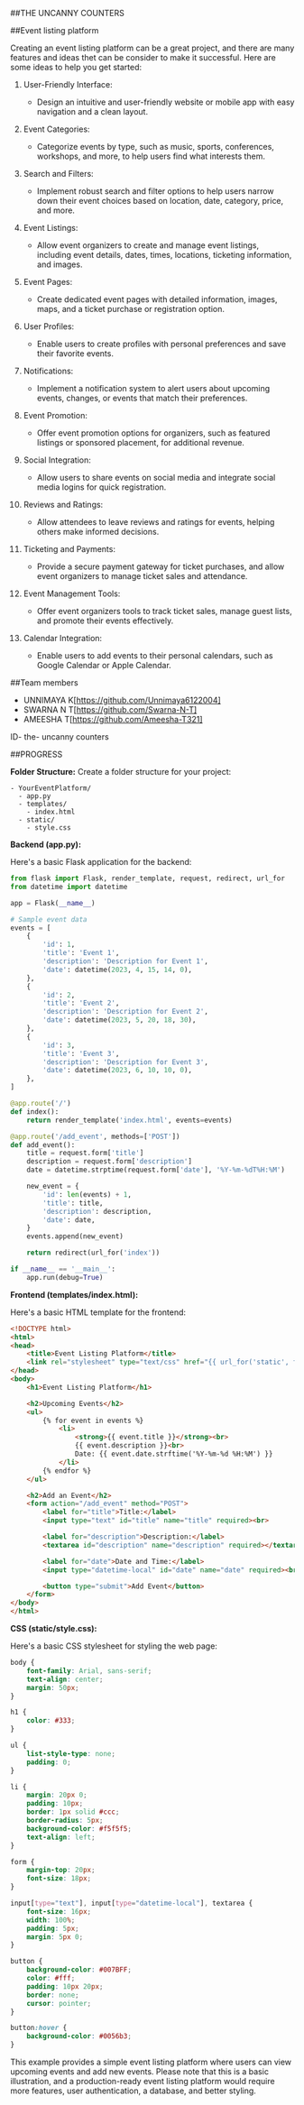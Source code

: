 
##THE UNCANNY COUNTERS

##Event listing platform

Creating an event listing platform can be a great project, and there are many features and ideas thet can be consider to make it successful. Here are some ideas to help you get started:

1. User-Friendly Interface:
   - Design an intuitive and user-friendly website or mobile app with easy navigation and a clean layout.

2. Event Categories:
   - Categorize events by type, such as music, sports, conferences, workshops, and more, to help users find what interests them.

3. Search and Filters:
   - Implement robust search and filter options to help users narrow down their event choices based on location, date, category, price, and more.

4. Event Listings:
   - Allow event organizers to create and manage event listings, including event details, dates, times, locations, ticketing information, and images.

5. Event Pages:
   - Create dedicated event pages with detailed information, images, maps, and a ticket purchase or registration option.

6. User Profiles:
   - Enable users to create profiles with personal preferences and save their favorite events.

7. Notifications:
   - Implement a notification system to alert users about upcoming events, changes, or events that match their preferences.

8. Event Promotion:
   - Offer event promotion options for organizers, such as featured listings or sponsored placement, for additional revenue.

9. Social Integration:
   - Allow users to share events on social media and integrate social media logins for quick registration.

10. Reviews and Ratings:
    - Allow attendees to leave reviews and ratings for events, helping others make informed decisions.

11. Ticketing and Payments:
    - Provide a secure payment gateway for ticket purchases, and allow event organizers to manage ticket sales and attendance.

12. Event Management Tools:
    - Offer event organizers tools to track ticket sales, manage guest lists, and promote their events effectively.

13. Calendar Integration:
    - Enable users to add events to their personal calendars, such as Google Calendar or Apple Calendar.


##Team members
  * UNNIMAYA K[https://github.com/Unnimaya6122004]
  * SWARNA N T[https://github.com/Swarna-N-T]
  * AMEESHA T[https://github.com/Ameesha-T321]

ID- the- uncanny counters


##PROGRESS


**Folder Structure:**
Create a folder structure for your project:

```
- YourEventPlatform/
  - app.py
  - templates/
    - index.html
  - static/
    - style.css
```

**Backend (app.py):**

Here's a basic Flask application for the backend:

```python
from flask import Flask, render_template, request, redirect, url_for
from datetime import datetime

app = Flask(__name__)

# Sample event data
events = [
    {
        'id': 1,
        'title': 'Event 1',
        'description': 'Description for Event 1',
        'date': datetime(2023, 4, 15, 14, 0),
    },
    {
        'id': 2,
        'title': 'Event 2',
        'description': 'Description for Event 2',
        'date': datetime(2023, 5, 20, 18, 30),
    },
    {
        'id': 3,
        'title': 'Event 3',
        'description': 'Description for Event 3',
        'date': datetime(2023, 6, 10, 10, 0),
    },
]

@app.route('/')
def index():
    return render_template('index.html', events=events)

@app.route('/add_event', methods=['POST'])
def add_event():
    title = request.form['title']
    description = request.form['description']
    date = datetime.strptime(request.form['date'], '%Y-%m-%dT%H:%M')

    new_event = {
        'id': len(events) + 1,
        'title': title,
        'description': description,
        'date': date,
    }
    events.append(new_event)

    return redirect(url_for('index'))

if __name__ == '__main__':
    app.run(debug=True)
```

**Frontend (templates/index.html):**

Here's a basic HTML template for the frontend:

```html
<!DOCTYPE html>
<html>
<head>
    <title>Event Listing Platform</title>
    <link rel="stylesheet" type="text/css" href="{{ url_for('static', filename='style.css') }}">
</head>
<body>
    <h1>Event Listing Platform</h1>

    <h2>Upcoming Events</h2>
    <ul>
        {% for event in events %}
            <li>
                <strong>{{ event.title }}</strong><br>
                {{ event.description }}<br>
                Date: {{ event.date.strftime('%Y-%m-%d %H:%M') }}
            </li>
        {% endfor %}
    </ul>

    <h2>Add an Event</h2>
    <form action="/add_event" method="POST">
        <label for="title">Title:</label>
        <input type="text" id="title" name="title" required><br>

        <label for="description">Description:</label>
        <textarea id="description" name="description" required></textarea><br>

        <label for="date">Date and Time:</label>
        <input type="datetime-local" id="date" name="date" required><br>

        <button type="submit">Add Event</button>
    </form>
</body>
</html>
```

**CSS (static/style.css):**

Here's a basic CSS stylesheet for styling the web page:

```css
body {
    font-family: Arial, sans-serif;
    text-align: center;
    margin: 50px;
}

h1 {
    color: #333;
}

ul {
    list-style-type: none;
    padding: 0;
}

li {
    margin: 20px 0;
    padding: 10px;
    border: 1px solid #ccc;
    border-radius: 5px;
    background-color: #f5f5f5;
    text-align: left;
}

form {
    margin-top: 20px;
    font-size: 18px;
}

input[type="text"], input[type="datetime-local"], textarea {
    font-size: 16px;
    width: 100%;
    padding: 5px;
    margin: 5px 0;
}

button {
    background-color: #007BFF;
    color: #fff;
    padding: 10px 20px;
    border: none;
    cursor: pointer;
}

button:hover {
    background-color: #0056b3;
}
```

This example provides a simple event listing platform where users can view upcoming events and add new events. Please note that this is a basic illustration, and a production-ready event listing platform would require more features, user authentication, a database, and better styling.
    
